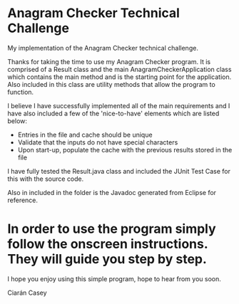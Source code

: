 # Anagram Checker Technical Challenge
My implementation of the Anagram Checker technical challenge.

Thanks for taking the time to use my Anagram Checker program. It is comprised of a Result class and the main AnagramCheckerApplication class which contains the main 
method and is the starting point for the application. Also included in this class are utility methods that allow the program to function.

I believe I have successfully implemented all of the main requirements and I have also included a few of the 'nice-to-have' elements which are listed below:

- Entries in the file and cache should be unique
- Validate that the inputs do not have special characters 
- Upon start-up, populate the cache with the previous results stored in the file

I have fully tested the Result.java class and included the JUnit Test Case for this with the source code. 

Also in included in the folder is the Javadoc generated from Eclipse for reference.

<h1>In order to use the program simply follow the onscreen instructions. They will guide you step by step.</h1>

I hope you enjoy using this simple program, hope to hear from you soon.

Ciarán Casey
